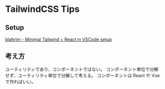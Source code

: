 # TailwindCSS Tips

## Setup

[blahrim - Minimal Tailwind + React in VSCode setup](https://sarimabbas.com/blog/tailwind-setup)

## 考え方

ユーティリティであり、コンポーネントではない。
コンポーネント単位で分解せず、ユーティリティ単位で分解して考える。
コンポーネントは React や Vue で作ればいい。
